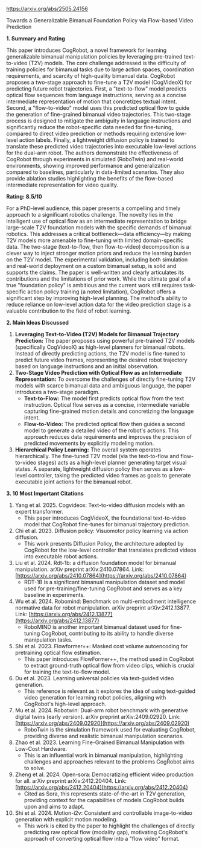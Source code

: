 https://arxiv.org/abs/2505.24156

Towards a Generalizable Bimanual Foundation Policy via Flow-based Video Prediction

**1. Summary and Rating**

This paper introduces CogRobot, a novel framework for learning generalizable bimanual manipulation policies by leveraging pre-trained text-to-video (T2V) models. The core challenge addressed is the difficulty of training policies for bimanual tasks due to large action spaces, coordination requirements, and scarcity of high-quality bimanual data. CogRobot proposes a two-stage approach to fine-tune a T2V model (CogVideoX) for predicting future robot trajectories. First, a "text-to-flow" model predicts optical flow sequences from language instructions, serving as a concise intermediate representation of motion that concretizes textual intent. Second, a "flow-to-video" model uses this predicted optical flow to guide the generation of fine-grained bimanual video trajectories. This two-stage process is designed to mitigate the ambiguity in language instructions and significantly reduce the robot-specific data needed for fine-tuning, compared to direct video prediction or methods requiring extensive low-level action labels. Finally, a lightweight diffusion policy is trained to translate these predicted video trajectories into executable low-level actions for the dual-arm robot. The authors demonstrate the effectiveness of CogRobot through experiments in simulated (RoboTwin) and real-world environments, showing improved performance and generalization compared to baselines, particularly in data-limited scenarios. They also provide ablation studies highlighting the benefits of the flow-based intermediate representation for video quality.

**Rating: 8.5/10**

For a PhD-level audience, this paper presents a compelling and timely approach to a significant robotics challenge. The novelty lies in the intelligent use of optical flow as an intermediate representation to bridge large-scale T2V foundation models with the specific demands of bimanual robotics. This addresses a critical bottleneck—data efficiency—by making T2V models more amenable to fine-tuning with limited domain-specific data. The two-stage (text-to-flow, then flow-to-video) decomposition is a clever way to inject stronger motion priors and reduce the learning burden on the T2V model. The experimental validation, including both simulation and real-world deployment on a custom bimanual setup, is solid and supports the claims. The paper is well-written and clearly articulates its contributions and the limitations of prior work. While the ultimate goal of a true "foundation policy" is ambitious and the current work still requires task-specific action policy training (a noted limitation), CogRobot offers a significant step by improving high-level planning. The method's ability to reduce reliance on low-level action data for the video prediction stage is a valuable contribution to the field of robot learning.

**2. Main Ideas Discussed**

1.  **Leveraging Text-to-Video (T2V) Models for Bimanual Trajectory Prediction:** The paper proposes using powerful pre-trained T2V models (specifically CogVideoX) as high-level planners for bimanual robots. Instead of directly predicting actions, the T2V model is fine-tuned to predict future video frames, representing the desired robot trajectory based on language instructions and an initial observation.
2.  **Two-Stage Video Prediction with Optical Flow as an Intermediate Representation:** To overcome the challenges of directly fine-tuning T2V models with scarce bimanual data and ambiguous language, the paper introduces a two-stage paradigm.
    *   **Text-to-Flow:** The model first predicts optical flow from the text instruction. Optical flow serves as a concise, intermediate variable capturing fine-grained motion details and concretizing the language intent.
    *   **Flow-to-Video:** The predicted optical flow then guides a second model to generate a detailed video of the robot's actions. This approach reduces data requirements and improves the precision of predicted movements by explicitly modeling motion.
3.  **Hierarchical Policy Learning:** The overall system operates hierarchically. The fine-tuned T2V model (via the text-to-flow and flow-to-video stages) acts as a high-level planner generating target visual states. A separate, lightweight diffusion policy then serves as a low-level controller, taking the predicted video frames as goals to generate executable joint actions for the bimanual robot.

**3. 10 Most Important Citations**

1.  Yang et al. 2025. Cogvideox: Text-to-video diffusion models with an expert transformer.
    *   This paper introduces CogVideoX, the foundational text-to-video model that CogRobot fine-tunes for bimanual trajectory prediction.
2.  Chi et al. 2023. Diffusion policy: Visuomotor policy learning via action diffusion.
    *   This work presents Diffusion Policy, the architecture adopted by CogRobot for the low-level controller that translates predicted videos into executable robot actions.
3.  Liu et al. 2024. Rdt-1b: a diffusion foundation model for bimanual manipulation. arXiv preprint arXiv:2410.07864. Link: [https://arxiv.org/abs/2410.07864](https://arxiv.org/abs/2410.07864)
    *   RDT-1B is a significant bimanual manipulation dataset and model used for pre-training/fine-tuning CogRobot and serves as a key baseline in experiments.
4.  Wu et al. 2024. Robomind: Benchmark on multi-embodiment intelligence normative data for robot manipulation. arXiv preprint arXiv:2412.13877. Link: [https://arxiv.org/abs/2412.13877](https://arxiv.org/abs/2412.13877)
    *   RoboMIND is another important bimanual dataset used for fine-tuning CogRobot, contributing to its ability to handle diverse manipulation tasks.
5.  Shi et al. 2023. Flowformer++: Masked cost volume autoencoding for pretraining optical flow estimation.
    *   This paper introduces FlowFormer++, the method used in CogRobot to extract ground-truth optical flow from video clips, which is crucial for training the text-to-flow model.
6.  Du et al. 2023. Learning universal policies via text-guided video generation.
    *   This reference is relevant as it explores the idea of using text-guided video generation for learning robot policies, aligning with CogRobot's high-level approach.
7.  Mu et al. 2024. Robotwin: Dual-arm robot benchmark with generative digital twins (early version). arXiv preprint arXiv:2409.02920. Link: [https://arxiv.org/abs/2409.02920](https://arxiv.org/abs/2409.02920)
    *   RoboTwin is the simulation framework used for evaluating CogRobot, providing diverse and realistic bimanual manipulation scenarios.
8.  Zhao et al. 2023. Learning Fine-Grained Bimanual Manipulation with Low-Cost Hardware.
    *   This is an influential work in bimanual manipulation, highlighting challenges and approaches relevant to the problems CogRobot aims to solve.
9.  Zheng et al. 2024. Open-sora: Democratizing efficient video production for all. arXiv preprint arXiv:2412.20404. Link: [https://arxiv.org/abs/2412.20404](https://arxiv.org/abs/2412.20404)
    *   Cited as Sora, this represents state-of-the-art in T2V generation, providing context for the capabilities of models CogRobot builds upon and aims to adapt.
10. Shi et al. 2024. Motion-i2v: Consistent and controllable image-to-video generation with explicit motion modeling.
    *   This work is cited by the paper to highlight the challenges of directly predicting raw optical flow (modality gap), motivating CogRobot's approach of converting optical flow into a "flow video" format.
